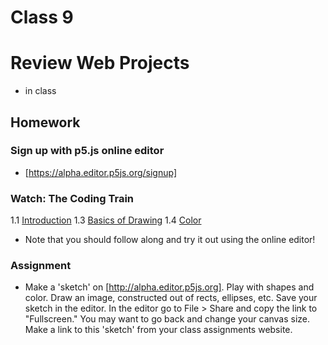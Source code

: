 # Class 9 

# Review Web Projects
* in class

## Homework

### Sign up with p5.js online editor
* [https://alpha.editor.p5js.org/signup]

### Watch: The Coding Train
1.1 [Introduction](https://www.youtube.com/watch?v=8j0UDiN7my4)
1.3 [Basics of Drawing](https://www.youtube.com/watch?v=D1ELEeIs0j8)
1.4 [Color](https://www.youtube.com/watch?v=9mucjcrhFcM)

* Note that you should follow along and try it out using the online editor!

### Assignment
* Make a 'sketch' on [http://alpha.editor.p5js.org]. Play with shapes and color. Draw an image, constructed out of rects, ellipses, etc. Save your sketch in the editor. In the editor go to File > Share and copy the link to "Fullscreen." You may want to go back and change your canvas size. Make a link to this 'sketch' from your class assignments website.
 
